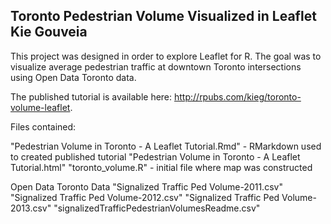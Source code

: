 Toronto Pedestrian Volume Visualized in Leaflet
Kie Gouveia
------------------------------------------------------------

This project was designed in order to explore Leaflet for R. The goal was to visualize average pedestrian traffic at downtown Toronto intersections using Open Data Toronto data.  

The published tutorial is available here: http://rpubs.com/kieg/toronto-volume-leaflet. 

Files contained:
  
  "Pedestrian Volume in Toronto - A Leaflet Tutorial.Rmd" - RMarkdown used to created published tutorial
  "Pedestrian Volume in Toronto - A Leaflet Tutorial.html"
  "toronto_volume.R" - initial file where map was constructed
  
  Open Data Toronto Data
    "Signalized Traffic Ped Volume-2011.csv"
    "Signalized Traffic Ped Volume-2012.csv"
    "Signalized Traffic Ped Volume-2013.csv"
    "signalizedTrafficPedestrianVolumesReadme.csv"
